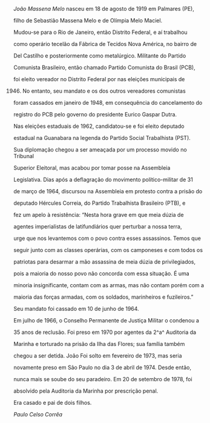 

*João Massena Melo* nasceu em 18 de agosto de 1919 em Palmares (PE),

filho de Sebastião Massena Melo e de Olímpia Melo Maciel.



Mudou-se para o Rio de Janeiro, então Distrito Federal, e aí trabalhou

como operário tecelão da Fábrica de Tecidos Nova América, no bairro de

Del Castilho e posteriormente como metalúrgico. Militante do Partido

Comunista Brasileiro, então chamado Partido Comunista do Brasil (PCB),

foi eleito vereador no Distrito Federal por nas eleições municipais de

1946. No entanto, seu mandato e os dos outros vereadores comunistas

foram cassados em janeiro de 1948, em consequência do cancelamento do

registro do PCB pelo governo do presidente Eurico Gaspar Dutra.



Nas eleições estaduais de 1962, candidatou-se e foi eleito deputado

estadual na Guanabara na legenda do Partido Social Trabalhista (PST).

Sua diplomação chegou a ser ameaçada por um processo movido no Tribunal

Superior Eleitoral, mas acabou por tomar posse na Assembleia

Legislativa. Dias após a deflagração do movimento político-militar de 31

de março de 1964, discursou na Assembleia em protesto contra a prisão do

deputado Hércules Correia, do Partido Trabalhista Brasileiro (PTB), e

fez um apelo à resistência: “Nesta hora grave em que meia dúzia de

agentes imperialistas de latifundiários quer perturbar a nossa terra,

urge que nos levantemos com o povo contra esses assassinos. Temos que

seguir junto com as classes operárias, com os camponeses e com todos os

patriotas para desarmar a mão assassina de meia dúzia de privilegiados,

pois a maioria do nosso povo não concorda com essa situação. É uma

minoria insignificante, contam com as armas, mas não contam porém com a

maioria das forças armadas, com os soldados, marinheiros e fuzileiros.”

Seu mandato foi cassado em 10 de junho de 1964.



Em julho de 1966, o Conselho Permanente de Justiça Militar o condenou a

35 anos de reclusão. Foi preso em 1970 por agentes da 2^a^ Auditoria da

Marinha e torturado na prisão da Ilha das Flores; sua família também

chegou a ser detida. João Foi solto em fevereiro de 1973, mas seria

novamente preso em São Paulo no dia 3 de abril de 1974. Desde então,

nunca mais se soube do seu paradeiro. Em 20 de setembro de 1978, foi

absolvido pela Auditoria da Marinha por prescrição penal.



Era casado e pai de dois filhos.



*Paulo Celso Corrêa*



